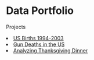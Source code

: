 # Data Portfolio
Projects
<li><a href="Project 2_US births.ipynb">US Births 1994-2003</a></li>
<li><a href="Gun Deaths in the US.ipynb">Gun Deaths in the US</a>
<li><a href="Thanksgiving.ipynb">Analyzing Thanksgiving Dinner</a>
